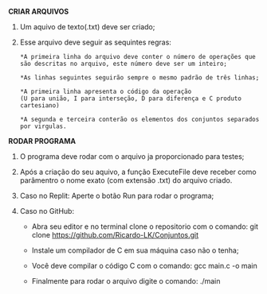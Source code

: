 **CRIAR ARQUIVOS**

1.  Um aquivo de texto(.txt) deve ser criado;

2.  Esse arquivo deve seguir as sequintes regras:

        *A primeira linha do arquivo deve conter o número de operações que são descritas no arquivo, este número deve ser um inteiro;
    
        *As linhas seguintes seguirão sempre o mesmo padrão de três linhas;

        *A primeira linha apresenta o código da operação
        (U para união, I para interseção, D para diferença e C produto cartesiano)

        *A segunda e terceira conterão os elementos dos conjuntos separados por virgulas.

**RODAR PROGRAMA**

1.  O programa deve rodar com o arquivo ja proporcionado para testes;

2.  Após a criação do seu aquivo, a função ExecuteFile deve receber como parâmentro o nome exato (com extensão .txt) do arquivo criado.

3.  Caso no Replit: Aperte o botão Run para rodar o programa;

3.  Caso no GitHub:

    - Abra seu editor e no terminal clone o repositorio com o comando:
      git clone https://github.com/Ricardo-LK/Conjuntos.git

    - Instale um compilador de C em sua máquina caso não o tenha;

    - Você deve compilar o código C com o comando:
      gcc main.c -o main

    - Finalmente para rodar o arquivo digite o comando:
      ./main
